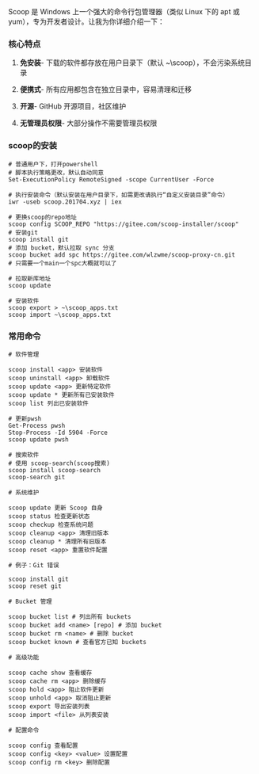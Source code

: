 Scoop 是 Windows 上一个强大的命令行包管理器（类似 Linux 下的 apt 或 yum），专为开发者设计。让我为你详细介绍一下：

### 核心特点

1. **免安装**- 下载的软件都存放在用户目录下（默认 ~\scoop），不会污染系统目录 

2. **便携式**- 所有应用都包含在独立目录中，容易清理和迁移

3. **开源**- GitHub 开源项目，社区维护

4. **无管理员权限**- 大部分操作不需要管理员权限

### scoop的安装

```shell
# 普通用户下，打开powershell
# 脚本执行策略更改，默认自动同意
Set-ExecutionPolicy RemoteSigned -scope CurrentUser -Force

# 执行安装命令（默认安装在用户目录下，如需更改请执行“自定义安装目录”命令）
iwr -useb scoop.201704.xyz | iex

# 更换scoop的repo地址
scoop config SCOOP_REPO "https://gitee.com/scoop-installer/scoop"
# 安装git
scoop install git
# 添加 bucket，默认拉取 sync 分支
scoop bucket add spc https://gitee.com/wlzwme/scoop-proxy-cn.git
# 只需要一个main一个spc大概就可以了

# 拉取新库地址
scoop update

# 安装软件
scoop export > ~\scoop_apps.txt 
scoop import ~\scoop_apps.txt
```

### 常用命令

```shell
# 软件管理

scoop install <app> 安装软件
scoop uninstall <app> 卸载软件
scoop update <app> 更新特定软件
scoop update * 更新所有已安装软件
scoop list 列出已安装软件

# 更新pwsh
Get-Process pwsh
Stop-Process -Id 5904 -Force 
scoop update pwsh

# 搜索软件
# 使用 scoop-search(scoop搜索)
scoop install scoop-search
scoop-search git

# 系统维护

scoop update 更新 Scoop 自身
scoop status 检查更新状态
scoop checkup 检查系统问题
scoop cleanup <app> 清理旧版本
scoop cleanup * 清理所有旧版本
scoop reset <app> 重置软件配置

# 例子：Git 错误

scoop install git
scoop reset git

# Bucket 管理

scoop bucket list # 列出所有 buckets
scoop bucket add <name> [repo] # 添加 bucket
scoop bucket rm <name> # 删除 bucket
scoop bucket known # 查看官方已知 buckets

# 高级功能

scoop cache show 查看缓存
scoop cache rm <app> 删除缓存
scoop hold <app> 阻止软件更新
scoop unhold <app> 取消阻止更新
scoop export 导出安装列表
scoop import <file> 从列表安装

# 配置命令

scoop config 查看配置
scoop config <key> <value> 设置配置
scoop config rm <key> 删除配置

```